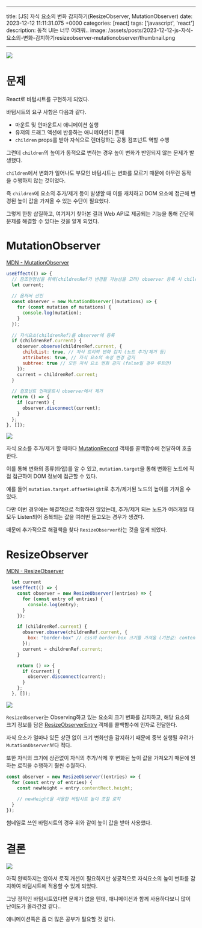 

---
title: [JS] 자식 요소의 변화 감지하기(ResizeObserver, MutationObserver)
date: 2023-12-12 11:11:31.075 +0000
categories: [react]
tags: ['javascript', 'react']
description: 동적 UI는 너무 어려워..
image: /assets/posts/2023-12-12-js-자식-요소의-변화-감지하기resizeobserver-mutationobserver/thumbnail.png

---

![](/assets/posts/2023-12-12-js-자식-요소의-변화-감지하기resizeobserver-mutationobserver/img0.png)

# 문제

React로 바텀시트를 구현하게 되었다.

바텀시트의 요구 사항은 다음과 같다.
- 마운트 및 언마운트시 애니메이션 실행
- 유저의 드래그 액션에 반응하는 애니메이션이 존재
- `children` props를 받아 자식으로 렌더링하는 공통 컴포넌트 역할 수행

그런데 `children`의 높이가 동적으로 변하는 경우
높이 변화가 반영되지 않는 문제가 발생했다.

`children`에서 변화가 일어나도 부모인 바텀시트는 변화를 모르기 때문에 아무런 동작을 수행하지 않는 것이었다.

즉 `children`에 요소의 추가/제거 등이 발생할 때 이를 캐치하고 DOM 요소에 접근해 변경된 높이 값을 가져올 수 있는 수단이 필요했다.

그렇게 한창 삽질하고, 여기저기 찾아본 결과
Web API로 제공되는 기능을 통해 간단히 문제를 해결할 수 있다는 것을 알게 되었다.

# MutationObserver

[MDN - MutationObserver](https://developer.mozilla.org/ko/docs/Web/API/MutationObserver)

```javascript
useEffect(() => {
  // 참조안정성을 위해(childrenRef가 변경될 가능성을 고려) observer 등록 시 childrenRef를 저장하는 변수
  let current;
  
  // 옵저버 선언
  const observer = new MutationObserver((mutations) => {
    for (const mutation of mutations) {
      console.log(mutation);
    }
  });
  
  // 자식요소(childrenRef)를 observer에 등록
  if (childrenRef.current) {
    observer.observe(childrenRef.current, {
      childList: true, // 자식 트리의 변화 감지 (노드 추가/제거 등)
      attributes: true, // 자식 요소의 속성 변경 감지
      subtree: true // 모든 자식 요소 변화 감지 (false일 경우 루트만)
    });
    current = childrenRef.current;
  }
  
  // 컴포넌트 언마운트시 observer에서 제거
  return () => {
    if (current) {
      observer.disconnect(current);
    }
  }; 
}, []);
```

![](/assets/posts/2023-12-12-js-자식-요소의-변화-감지하기resizeobserver-mutationobserver/img1.png)

자식 요소를 추가/제거 할 때마다 [MutationRecord](https://developer.mozilla.org/en-US/docs/Web/API/MutationRecord) 객체를 콜백함수에 전달하여 호출한다.

이를 통해 변화의 종류(타입)를 알 수 있고, `mutation.target`을 통해 변화된 노드에 직접 접근하여 DOM 정보에 접근할 수 있다.

예를 들어 `mutation.target.offsetHeight`로 추가/제거된 노드의 높이를 가져올 수 있다.

다만 이번 경우에는 해결책으로 적합하진 않았는데, 추가/제거 되는 노드가 여러개일 때 모두 Listen되어 중복되는 값을 여러번 들고오는 경우가 생겼다.

때문에 추가적으로 해결책을 찾다 `ResizeObserver`라는 것을 알게 되었다.

# ResizeObserver

[MDN - ResizeObserver](https://developer.mozilla.org/en-US/docs/Web/API/ResizeObserver)

```javascript
  let current
  useEffect(() => {
    const observer = new ResizeObserver((entries) => {
      for (const entry of entries) {
        console.log(entry);
      }
    });

    if (childrenRef.current) {
      observer.observe(childrenRef.current, {
        box: "border-box" // css의 border-box 크기를 가져옴 (기본값: content-box)
      });
      current = childrenRef.current;
    }

    return () => {
      if (current) {
        observer.disconnect(current);
      }
    };
  }, []);
```

![](/assets/posts/2023-12-12-js-자식-요소의-변화-감지하기resizeobserver-mutationobserver/img2.png)

`ResizeObserver`는 Observing하고 있는 요소의 크기 변화를 감지하고, 해당 요소의 크기 정보를 담은 [ResizeObserverEntry](https://developer.mozilla.org/en-US/docs/Web/API/ResizeObserverEntry) 객체를 콜백함수에 인자로 전달한다.

자식 요소가 얼마나 있든 상관 없이 크기 변화만을 감지하기 때문에 중복 실행될 우려가 `MutationObserver`보다 적다.

또한 자식의 크기에 상관없이 자식의 추가/삭제 후 변화된 높이 값을 가져오기 때문에 원하는 로직을 수행하기 훨씬 수월하다.

```javascript
const observer = new ResizeObserver((entries) => {
  for (const entry of entries) {
    const newHeight = entry.contentRect.height;
    
    // newHeight을 사용한 바텀시트 높이 조절 로직
  }
});
```

썸네일로 쓰인 바텀시트의 경우 위와 같이 높이 값을 받아 사용했다.

# 결론

![](/assets/posts/2023-12-12-js-자식-요소의-변화-감지하기resizeobserver-mutationobserver/img0.png)

아직 완벽하지는 않아서 로직 개션이 필요하지만
성공적으로 자식요소의 높이 변화를 감지하여 바텀시트에 적용할 수 있게 되었다.

그냥 정적인 바텀시트였다면 문제가 없을 텐데, 애니메이션과 함께 사용하다보니 많이 난이도가 올라간겄 같다..

애니메이션쪽은 좀 더 많은 공부가 필요할 것 같다.

        